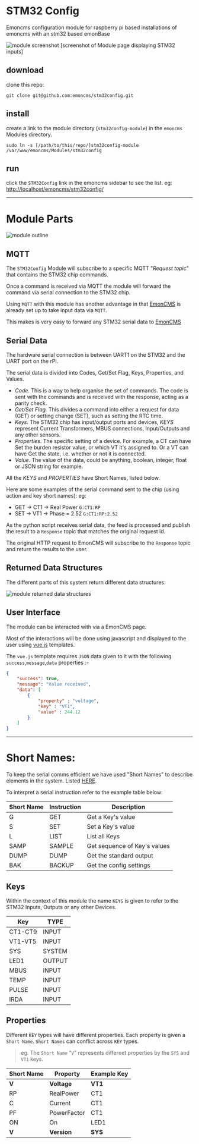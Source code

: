 # STM32 Config
Emoncms configuration module for raspberry pi based installations of emoncms with an stm32 based emonBase

![module screenshot](images/stm32config-outline.png)
[screenshot of Module page displaying STM32 inputs]

## download
clone this repo:
```
git clone git@github.com:emoncms/stm32config.git
```
## install
create a link to the module directory (`stm32config-module`) in the `emoncms` Modules directory.
```
sudo ln -s [/path/to/this/repo/]stm32config-module /var/www/emoncms/Modules/stm32config
```
## run
click the `STM32Config` link in the emoncms sidebar to see the list. eg:
[http://localhost/emoncms/stm32config/](http://localhost/emoncms/stm32config/)

--- 

# Module Parts
![module outline](images/stm32config-pub-sub.png)


## MQTT
The `STM32Config` Module will subscribe to a specific MQTT "*Request topic*" that contains the STM32 chip commands.

Once a command is received via MQTT the module will forward the command via serial connection to the STM32 chip.

Using `MQTT` with this module has another advantage in that [EmonCMS](https://github.com/emoncms/emoncms) is already set up to take input data via `MQTT`.

This makes is very easy to forward any STM32 serial data to [EmonCMS](https://github.com/emoncms/emoncms)


## Serial Data
The hardware serial connection is between UART1 on the STM32 and the UART port on the rPi.

The serial data is divided into Codes, Get/Set Flag, Keys, Properties, and Values.

- *Code.* This is a way to help organise the set of commands. The code is sent with the commands and is received with the response, acting as a parity check.
- *Get/Set Flag.* This divides a command into either a request for data (GET) or setting change (SET), such as setting the RTC time.
- *Keys.* The STM32 chip has input/output ports and devices, *KEYS* represent Current Transformers, MBUS connections, Input/Outputs and any other sensors.
- *Properties*. The specific setting of a device. For example, a CT can have Set the burden resistor value, or which VT it's assigned to. Or a VT can have Get the state, i.e. whether or not it is connected.
- *Value*. The value of the data, could be anything, boolean, integer, float or JSON string for example.


All the *KEYS* and *PROPERTIES* have Short Names, listed below.

Here are some examples of the serial command sent to the chip (using action and key short names):
eg: 
-   GET -> CT1 -> Real Power `G:CT1:RP`
-   SET -> VT1 -> Phase = 2.52 `G:CT1:RP:2.52`

As the python script receives serial data, 
the feed is processed and publish the result to a `Response` topic that matches the original request id.

The original HTTP request to EmonCMS will subscribe to the `Response` topic and return the results to the user.

## Returned Data Structures
The different parts of this system return different data structures:

![module returned data structures](images/stm32config-module-data-flow.png)


## User Interface
The module can be interacted with via a EmonCMS page.

Most of the interactions will be done using javascript and displayed to the user using [vue.js](http://vuejs.org) templates.

The `vue.js` template requires `JSON` data given to it with the following `success`,`message`,`data` properties :-
```json
{
    "success": true,
    "message": "Value received",
    "data": [
        {
            "property" : "voltage",
            "key" : "VT1",
            "value" : 244.12
        }
    ]
}
```
---
# Short Names:
To keep the serial comms efficient we have used "Short Names" to describe elements in the system. Listed [HERE](https://docs.google.com/spreadsheets/d/1pd3A7FxAWuz996i6_QErqlbv7VB_zVkI_od6FIu09HU/edit?usp=sharing).

To interpret a serial instruction refer to the example table below:

| Short Name | Instruction  | Description                  |
| ---------- |--------------|------------------------------|
| G          | GET          | Get a Key's value            |
| S          | SET          | Set a Key's value            |
| L          | LIST         | List all Keys                |
| SAMP       | SAMPLE       | Get sequence of Key's values |
| DUMP       | DUMP         | Get the standard output      |
| BAK        | BACKUP       | Get the config settings      |


## Keys

Within the context of this module the name `KEYS` is given to refer to the STM32 Inputs, Outputs or any other Devices.

| Key       | TYPE    |
|-----------|---------|
| CT1-CT9   | INPUT   |
| VT1-VT5   | INPUT   |
| SYS       | SYSTEM  |
| LED1      | OUTPUT  |
| MBUS      | INPUT   |
| TEMP      | INPUT   |
| PULSE     | INPUT   |
| IRDA      | INPUT   |

## Properties

Different `KEY` types will have different properties. Each property is given a `Short Name`.
`Short Names` can conflict across `KEY` types.

> eg. The `Short Name` "`V`" represents differnet properties by the `SYS` and `VT1` keys.

| Short Name | Property    | Example Key |
|------------|-------------|-------------|
| **V**      | **Voltage** | **VT1**     |
| RP         | RealPower   | CT1         |
| C          | Current     | CT1         |
| PF         | PowerFactor | CT1         |
| ON         | On          | LED1        |
| **V**      | **Version** | **SYS**     |
